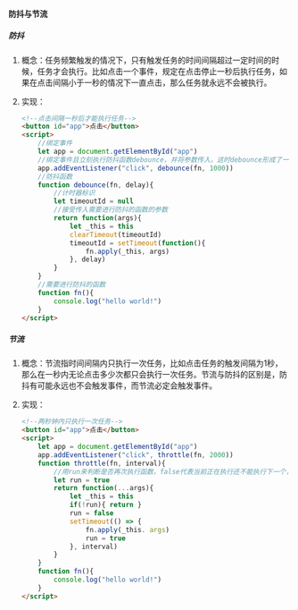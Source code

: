 #### 防抖与节流

##### 防抖

1. 概念：任务频繁触发的情况下，只有触发任务的时间间隔超过一定时间的时候，任务才会执行。比如点击一个事件，规定在点击停止一秒后执行任务，如果在点击间隔小于一秒的情况下一直点击，那么任务就永远不会被执行。

2. 实现：

   ```html
   <!--点击间隔一秒后才能执行任务-->
   <button id="app">点击</button>
   <script>
       //绑定事件
       let app = document.getElementById("app")
       //绑定事件且立刻执行防抖函数debounce，并将参数传入，这时debounce形成了一个执行上下文，所以之后的clearTimeout()与setTimeout()访问与赋值的timeoutId是同一个值。
       app.addEventListener("click", debounce(fn, 1000))
       //防抖函数
       function debounce(fn, delay){
           //计时器标识
           let timeoutId = null
           //接受传入需要进行防抖的函数的参数
           return function(args){
               let _this = this
               clearTimeout(timeoutId)
               timeoutId = setTimeout(function(){
                   fn.apply(_this, args)
               }, delay)
           }
       }
       //需要进行防抖的函数
       function fn(){
           console.log("hello world!")
       }
   </script>
   ```

##### 节流

1. 概念：节流指时间间隔内只执行一次任务，比如点击任务的触发间隔为1秒，那么在一秒内无论点击多少次都只会执行一次任务。节流与防抖的区别是，防抖有可能永远也不会触发事件，而节流必定会触发事件。

2. 实现：

   ```html
   <!--两秒钟内只执行一次任务-->
   <button id="app">点击</button>
   <script>
       let app = document.getElementById("app")
       app.addEventListener("click", throttle(fn, 2000))
       function throttle(fn, interval){
           //用run来判断是否再次执行函数，false代表当前正在执行还不能执行下一个，true代表可以执行下一个
           let run = true
           return function(...args){
               let _this = this
               if(!run){ return }
               run = false
               setTimeout(() => {
                   fn.apply(_this. args)
                   run = true
               }, interval)
           }
       }
       function fn(){
           console.log("hello world!")
       }
   </script>
   ```
